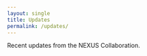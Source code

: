 ```yaml
---
layout: single
title: Updates
permalink: /updates/
---
```


Recent updates from the NEXUS Collaboration.
